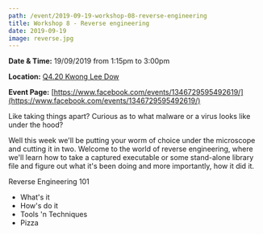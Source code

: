 ```yaml
---
path: /event/2019-09-19-workshop-08-reverse-engineering
title: Workshop 8 - Reverse engineering
date: 2019-09-19
image: reverse.jpg
---
```


**Date & Time:** 19/09/2019 from 1:15pm to 3:00pm

**Location:** [Q4.20 Kwong Lee Dow](https://maps.unimelb.edu.au/parkville/building/263)

**Event Page:** [https://www.facebook.com/events/1346729595492619/](https://www.facebook.com/events/1346729595492619/)


Like taking things apart? Curious as to what malware or a virus looks like under the hood?

Well this week we'll be putting your worm of choice under the microscope and cutting it in two. Welcome to the world of reverse engineering, where we'll learn how to take a captured executable or some stand-alone library file and figure out what it's been doing and more importantly, how it did it.

Reverse Engineering 101
- What's it
- How's do it
- Tools 'n Techniques
- Pizza